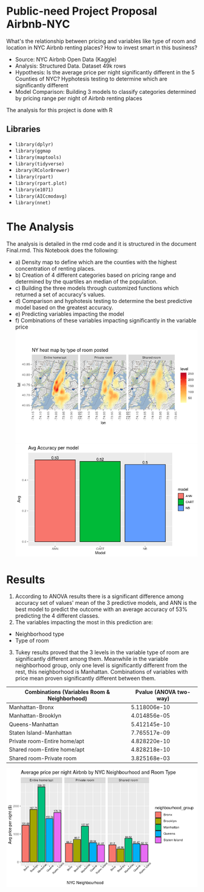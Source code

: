 # **Public-need Project Proposal Airbnb-NYC**
What's the relationship between pricing and variables like type of room and location in NYC Airbnb renting places? How to invest smart in this business?
* Source: NYC Airbnb Open Data (Kaggle)
* Analysis: Structured Data. Dataset 49k rows
* Hypothesis: Is the average price per night significantly different in the 5 Counties of NYC? Hyphotesis testing to determine which are significantly different
* Model Comparison: Building 3 models to classify categories determined by pricing range per night of Airbnb renting places

The analysis for this project is done with R
## Libraries
* `library(dplyr)`
* `library(ggmap`
* `library(maptools)`
* `library(tidyverse)`
* `ibrary(RColorBrewer)`
* `library(rpart)`
* `library(rpart.plot)`
* `library(e1071)`
* `library(AICcmodavg)`
* `library(nnet)`

# **The Analysis**
The analysis is detailed in the rmd code and it is structured in the document Final.rmd. This Notebook does the following:
* a) Density map to define which are the counties with the highest concentration of renting places.
* b) Creation of 4 different categories based on pricing range and determined by the quartiles an median of the population.
* c) Building the three models through customized functions which returned a set of accuracy's values. 
* d) Comparison and hyphotesis testing to determine the best predictive model based on the greatest accuracy.
* e) Predicting variables impacting the model
* f) Combinations of these variables impacting significantly in the variable price
![HeatMap](https://github.com/marcel084/Public-need-Project-Proposal-Airbnb-NYC/blob/master/Images/HeatMap.png)  ![AccuracyModels](https://github.com/marcel084/Public-need-Project-Proposal-Airbnb-NYC/blob/master/Images/AccuracyModels.png) 
# **Results**
1. According to ANOVA results there is a significant difference among accuracy set of values' mean of the 3 predictive models, and ANN is the best model to predict the outcome with an average accuracy of 53% predicting the 4 different classes.
2. The variables impacting the most in this prediction are:
* Neighborhood type
* Type of room
3. Tukey results proved that the 3 levels in the variable type of room are significantly different among them. Meanwhile in the variable neighborhood group, only one level is significantly different from the rest, this neighborhood is Manhattan. 
Combinations of variables with price mean proven significantly different between them.

Combinations (Variables Room & Neighborhood) | Pvalue (ANOVA two-way)
----------------------- | -------------
Manhattan-Bronx | 5.118006e-10
Manhattan-Brooklyn | 4.014856e-05
Queens-Manhattan | 5.412145e-10
Staten Island-Manhattan | 7.765517e-09
Private room-Entire home/apt | 4.828220e-10
Shared room-Entire home/apt | 4.828218e-10
Shared room-Private room | 3.825168e-03

![AvgPrice](https://github.com/marcel084/Public-need-Project-Proposal-Airbnb-NYC/blob/master/Images/AvgPrice.png)





